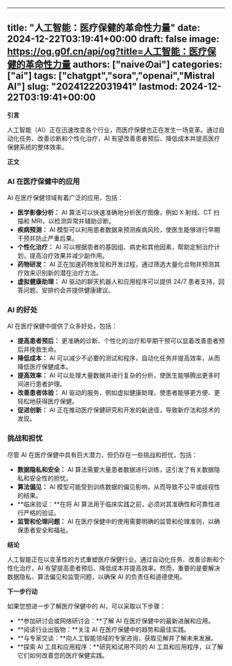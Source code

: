 
---
title: "人工智能：医疗保健的革命性力量"
date: 2024-12-22T03:19:41+00:00
draft: false
image: https://og.g0f.cn/api/og?title=人工智能：医疗保健的革命性力量
authors: ["naiveのai"]
categories: ["ai"]
tags: ["chatgpt","sora","openai","Mistral AI"]
slug: "20241222031941"
lastmod: 2024-12-22T03:19:41+00:00
---
**引言**

人工智能（AI）正在迅速改变各个行业，而医疗保健也正在发生一场变革。通过自动化任务、改善诊断和个性化治疗，AI 有望改善患者预后、降低成本并提高医疗保健系统的整体效率。

**正文**

### AI 在医疗保健中的应用

AI 在医疗保健领域有着广泛的应用，包括：

- **医学影像分析：** AI 算法可以快速准确地分析医疗图像，例如 X 射线、CT 扫描和 MRI，以检测异常并辅助诊断。
- **疾病预测：** AI 模型可以利用患者数据来预测疾病风险，使医生能够进行早期干预并防止严重后果。
- **个性化治疗：** AI 可以根据患者的基因组、病史和其他因素，帮助定制治疗计划，提高治疗效果并减少副作用。
- **药物研发：** AI 正在加速药物发现和开发过程，通过筛选大量化合物并预测其疗效来识别新的潜在治疗方法。
- **虚拟健康助理：** AI 驱动的聊天机器人和应用程序可以提供 24/7 患者支持，回答问题、安排约会并提供健康建议。

### AI 的好处

AI 在医疗保健中提供了众多好处，包括：

- **提高患者预后：** 更准确的诊断、个性化的治疗和早期干预可以显着改善患者预后并挽救生命。
- **降低成本：** AI 可以减少不必要的测试和程序，自动化任务并提高效率，从而降低医疗保健成本。
- **提高效率：** AI 可以处理大量数据并进行复杂的分析，使医生能够腾出更多时间进行患者护理。
- **改善患者体验：** AI 驱动的服务，例如虚拟健康助理，使患者能够更方便、更轻松地获得医疗保健。
- **促进创新：** AI 正在推动医疗保健研究和开发的新途径，导致新疗法和技术的发现。

### 挑战和担忧

尽管 AI 在医疗保健中具有巨大潜力，但仍存在一些挑战和担忧，包括：

- **数据隐私和安全：** AI 算法需要大量患者数据进行训练，这引发了有关数据隐私和安全性的担忧。
- **算法偏见：** AI 模型可能受到训练数据的偏见影响，从而导致不公平或歧视性的结果。
- **临床验证：**在将 AI 算法用于临床实践之前，必须对其准确性和可靠性进行严格的验证。
- **监管和伦理问题：** AI 在医疗保健中的使用需要明确的监管和伦理准则，以确保患者安全和福祉。

**结论**

人工智能正在以变革性的方式重塑医疗保健行业。通过自动化任务、改善诊断和个性化治疗，AI 有望提高患者预后、降低成本并提高效率。然而，重要的是要解决数据隐私、算法偏见和监管问题，以确保 AI 的负责任和道德使用。

**下一步行动**

如果您想进一步了解医疗保健中的 AI，可以采取以下步骤：

- **参加研讨会或网络研讨会：**了解 AI 在医疗保健中的最新进展和应用。
- **阅读行业出版物：**关注 AI 在医疗保健中的趋势和最佳实践。
- **与专家交谈：**向人工智能领域的专家咨询，获取见解并了解未来发展。
- **探索 AI 工具和应用程序：**研究和试用不同的 AI 工具和应用程序，以了解它们如何改善您的医疗保健实践。